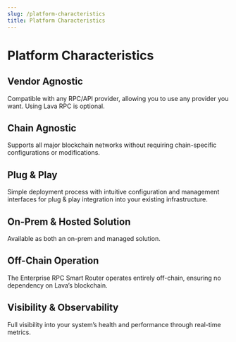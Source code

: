 ```yaml
---
slug: /platform-characteristics
title: Platform Characteristics
---
```


# Platform Characteristics

## Vendor Agnostic
Compatible with any RPC/API provider, allowing you to use any provider you want. Using Lava RPC is optional.

## Chain Agnostic 
Supports all major blockchain networks without requiring chain-specific configurations or modifications.

## Plug & Play
Simple deployment process with intuitive configuration and management interfaces for plug & play integration into your existing infrastructure.

## On-Prem & Hosted Solution
Available as both an on-prem and managed solution.

## Off-Chain Operation
The Enterprise RPC Smart Router operates entirely off-chain, ensuring no dependency on Lava’s blockchain.

## Visibility & Observability
Full visibility into your system’s health and performance through real-time metrics.